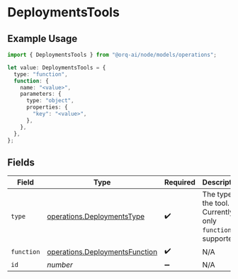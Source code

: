 # DeploymentsTools

## Example Usage

```typescript
import { DeploymentsTools } from "@orq-ai/node/models/operations";

let value: DeploymentsTools = {
  type: "function",
  function: {
    name: "<value>",
    parameters: {
      type: "object",
      properties: {
        "key": "<value>",
      },
    },
  },
};
```

## Fields

| Field                                                                            | Type                                                                             | Required                                                                         | Description                                                                      |
| -------------------------------------------------------------------------------- | -------------------------------------------------------------------------------- | -------------------------------------------------------------------------------- | -------------------------------------------------------------------------------- |
| `type`                                                                           | [operations.DeploymentsType](../../models/operations/deploymentstype.md)         | :heavy_check_mark:                                                               | The type of the tool. Currently, only `function` is supported.                   |
| `function`                                                                       | [operations.DeploymentsFunction](../../models/operations/deploymentsfunction.md) | :heavy_check_mark:                                                               | N/A                                                                              |
| `id`                                                                             | *number*                                                                         | :heavy_minus_sign:                                                               | N/A                                                                              |